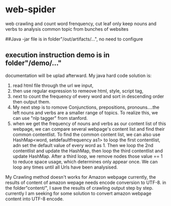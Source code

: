 # web-spider
web crawling and count word frenquency, cut leaf only keep nouns and verbs to analysis common topic from bunches of websites

##Java -jar file is in folder"/out/artifacts/...", no need to configure
## execution instruction demo is in folder"/demo/..."

documentation will be uplad afterward.
My java hard code solution is:
1.  read html file through the url we input,
2.  then use regular expression to remeove html, style, script tag, 
3.  next to count the frequency of every word and sort in descending order then output them.
4.  My next step is to romove Conjunctions, prepositions, pronouns....the left nouns and verbs are a smaller range of topics.
To realize this, we can use "nlp tagger" from stanford.
5.  when we get the frequency of nouns and verbs as our content list of this webpage, we can compare several webpage's content list and find their common contentlist.
To find the common content list, we can also use HashMap<word, setdefaultfrequency as1> to loop the first contentlist, adn set the default value of every word as 1.
Then we loop the 2nd contentlist and update the HashMap, then loop the third contentlist and update HashMap.
After a third loop, we remove nodes those value == 1 to reduce space usage, which determines only appear once.
We can loop any times until all Urls have been analysised.

My Crawling method doesn't works for Amazon webpage currently, the results of content of amazon wepage needs encode conversion to UTF-8.
in the folder"content/", I save the results of crawling output step by step.
currently I am seeking for some solution to convert amazon webpage content into UTF-8 encode.
